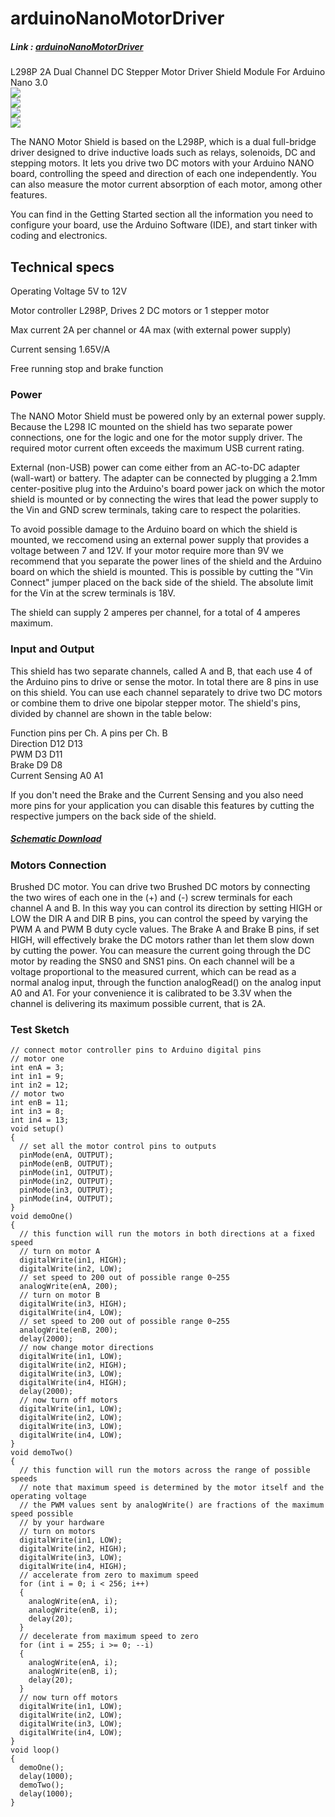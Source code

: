 # arduinoNanoMotorDriver

##### Link : [arduinoNanoMotorDriver](https://www.ebay.com/itm/L298P-2A-Dual-Channel-DC-Stepper-Motor-Driver-Shield-Module-For-Arduino-Nano-3-0-/201852742335)

L298P 2A Dual Channel DC Stepper Motor Driver Shield Module For Arduino Nano 3.0  
![](https://github.com/mtinet/arduinoNanoMotorDriver/blob/master/image/652099642.jpg?raw=true)  
![](https://github.com/mtinet/arduinoNanoMotorDriver/blob/master/image/2033869278.jpg?raw=true)  
![](https://github.com/mtinet/arduinoNanoMotorDriver/blob/master/image/3447870997.jpg?raw=true)  
![](https://github.com/mtinet/arduinoNanoMotorDriver/blob/master/image/1719331792.jpg?raw=true)  


The NANO Motor Shield is based on the L298P, which is a dual full-bridge driver designed to drive inductive loads such as relays, solenoids, DC and stepping motors. It lets you drive two DC motors with your Arduino NANO board, controlling the speed and direction of each one independently. You can also measure the motor current absorption of each motor, among other features.  

You can find in the Getting Started section all the information you need to configure your board, use the Arduino Software (IDE), and start tinker with coding and electronics.  


## Technical specs
Operating Voltage   5V to 12V

Motor controller    L298P, Drives 2 DC motors or 1 stepper motor

Max current         2A per channel or 4A max (with external power supply)

Current sensing     1.65V/A

Free running stop and brake function



### Power  
The NANO Motor Shield must be powered only by an external power supply. Because the L298 IC mounted on the shield has two separate power connections, one for the logic and one for the motor supply driver. The required motor current often exceeds the maximum USB current rating.  

External (non-USB) power can come either from an AC-to-DC adapter (wall-wart) or battery. The adapter can be connected by plugging a 2.1mm center-positive plug into the Arduino's board power jack on which the motor shield is mounted or by connecting the wires that lead the power supply to the Vin and GND screw terminals, taking care to respect the polarities.  

To avoid possible damage to the Arduino board on which the shield is mounted, we reccomend using an external power supply that provides a voltage between 7 and 12V. If your motor require more than 9V we recommend that you separate the power lines of the shield and the Arduino board on which the shield is mounted. This is possible by cutting the "Vin Connect" jumper placed on the back side of the shield. The absolute limit for the Vin at the screw terminals is 18V.  

The shield can supply 2 amperes per channel, for a total of 4 amperes maximum.   

### Input and Output  
This shield has two separate channels, called A and B, that each use 4 of the Arduino pins to drive or sense the motor. In total there are 8 pins in use on this shield. You can use each channel separately to drive two DC motors or combine them to drive one bipolar stepper motor. The shield's pins, divided by channel are shown in the table below:  

Function          pins per Ch. A    pins per Ch. B  
Direction         D12               D13  
PWM               D3                D11  
Brake             D9                D8  
Current Sensing   A0                A1  

If you don't need the Brake and the Current Sensing and you also need more pins for your application you can disable this features by cutting the respective jumpers on the back side of the shield.  

##### [Schematic Download](https://github.com/mtinet/arduinoNanoMotorDriver/blob/master/arduinoNanoMotorDriver.pdf)

### Motors Connection  
Brushed DC motor. You can drive two Brushed DC motors by connecting the two wires of each one in the (+) and (-) screw terminals for each channel A and B. In this way you can control its direction by setting HIGH or LOW the DIR A and DIR B pins, you can control the speed by varying the PWM A and PWM B duty cycle values. The Brake A and Brake B pins, if set HIGH, will effectively brake the DC motors rather than let them slow down by cutting the power. You can measure the current going through the DC motor by reading the SNS0 and SNS1 pins. On each channel will be a voltage proportional to the measured current, which can be read as a normal analog input, through the function analogRead() on the analog input A0 and A1. For your convenience it is calibrated to be 3.3V when the channel is delivering its maximum possible current, that is 2A. 


### Test Sketch
```
// connect motor controller pins to Arduino digital pins
// motor one
int enA = 3;
int in1 = 9;
int in2 = 12;
// motor two
int enB = 11;
int in3 = 8;
int in4 = 13;
void setup()
{
  // set all the motor control pins to outputs
  pinMode(enA, OUTPUT);
  pinMode(enB, OUTPUT);
  pinMode(in1, OUTPUT);
  pinMode(in2, OUTPUT);
  pinMode(in3, OUTPUT);
  pinMode(in4, OUTPUT);
}
void demoOne()
{
  // this function will run the motors in both directions at a fixed speed
  // turn on motor A
  digitalWrite(in1, HIGH);
  digitalWrite(in2, LOW);
  // set speed to 200 out of possible range 0~255
  analogWrite(enA, 200);
  // turn on motor B
  digitalWrite(in3, HIGH);
  digitalWrite(in4, LOW);
  // set speed to 200 out of possible range 0~255
  analogWrite(enB, 200);
  delay(2000);
  // now change motor directions
  digitalWrite(in1, LOW);
  digitalWrite(in2, HIGH);  
  digitalWrite(in3, LOW);
  digitalWrite(in4, HIGH); 
  delay(2000);
  // now turn off motors
  digitalWrite(in1, LOW);
  digitalWrite(in2, LOW);  
  digitalWrite(in3, LOW);
  digitalWrite(in4, LOW);
}
void demoTwo()
{
  // this function will run the motors across the range of possible speeds
  // note that maximum speed is determined by the motor itself and the operating voltage
  // the PWM values sent by analogWrite() are fractions of the maximum speed possible 
  // by your hardware
  // turn on motors
  digitalWrite(in1, LOW);
  digitalWrite(in2, HIGH);  
  digitalWrite(in3, LOW);
  digitalWrite(in4, HIGH); 
  // accelerate from zero to maximum speed
  for (int i = 0; i < 256; i++)
  {
    analogWrite(enA, i);
    analogWrite(enB, i);
    delay(20);
  } 
  // decelerate from maximum speed to zero
  for (int i = 255; i >= 0; --i)
  {
    analogWrite(enA, i);
    analogWrite(enB, i);
    delay(20);
  } 
  // now turn off motors
  digitalWrite(in1, LOW);
  digitalWrite(in2, LOW);  
  digitalWrite(in3, LOW);
  digitalWrite(in4, LOW);  
}
void loop()
{
  demoOne();
  delay(1000);
  demoTwo();
  delay(1000);
}
```

